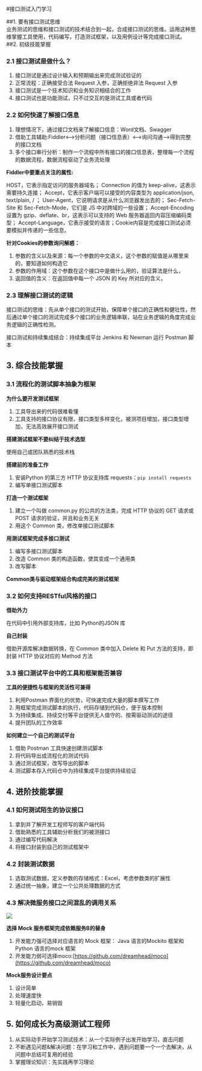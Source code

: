 #接口测试入门学习

##1. 要有接口测试思维  
业务测试的思维和接口测试的技术结合到一起，合成接口测试的思维。运用这种思维掌握工具使用，代码编写，打造测试框架，以及用例设计等完成接口测试。
##2. 初级技能掌握

### 2.1 接口测试是做什么？

1. 接口测试是通过设计输入和预期输出来完成测试验证的
2. 正常流程：正确接受合法 Request 入参，正确拒绝非法 Request 入参
2. 接口测试是一个技术知识和业务知识相结合的工作
3. 接口测试也是功能测试，只不过交互的是测试工具或者代码

### 2.2 如何快速了解接口信息

1. 理想情况下，通过接口文档来了解接口信息：Word文档、Swagger 
2. 借助工具辅助:Fiddler<——>分析问题（接口信息表）<——>询问沟通——>得到完整的接口文档
3. 多个接口串行分析：制作一个流程中所有接口的接口信息表，整理每一个流程的数据流程，数据流程驱动了业务流处理

**Fiddler中要重点关注的属性:**

HOST，它表示指定访问的服务器域名；
Connection 的值为 keep-alive，这表示需要持久连接；
Accept，它表示客户端可以接受的内容类型为 application/json, text/plain, / ；
User-Agent，它说明请求是从什么浏览器发出去的；
Sec-Fetch-Site 和 Sec-Fetch-Mode，它们是 JS 中对跨域的一些设置；
Accept-Encoding 设置为 gzip、deflate、br，这表示可以支持的 Web 服务器返回内容压缩编码类型；
Accept-Language，它表示接受的语言；Cookie内容是完成接口测试必须要模拟并传递的一些信息。

**针对Cookies的参数询问解惑：**

1. 参数的含义以及来源：每一个参数的中文语义，这个参数的赋值是从哪里来的，要知道如何构造它
2. 参数的作用域：这个参数在这个接口中是做什么用的，验证算法是什么，
3. 返回值的含义：在返回值中每一个 JSON 的 Key 所对应的含义，

### 2.3 理解接口测试的逻辑

接口测试的思维：先从单个接口的测试开始，保障单个接口的正确性和健壮性，然后通过单个接口的测试完成多个接口的业务逻辑串联，站在业务逻辑的角度完成业务逻辑的正确性检测。

接口测试和持续集成结合：持续集成平台 Jenkins 和 Newman 运行 Postman 脚本

## 3. 综合技能掌握

### 3.1 流程化的测试脚本抽象为框架 ###

**为什么要开发测试框架**

1. 工具导出来的代码很难看懂
2. 工具支持的接口协议有限，接口类型多样变化，被测项目增加，接口类型增加，无法高效展开接口测试

**搭建测试框架不要纠结于技术选型**

使用自己或团队熟悉的技术栈

**搭建前的准备工作**

1. 安装Python 的第三方 HTTP 协议支持库 requests：```pip install requests```
2. 编写单接口测试脚本

**打造一个测试框架**

1. 建立一个叫做 common.py 的公共的方法类，完成 HTTP 协议的 GET 请求或 POST 请求的验证，并且和业务无关
2. 用这个 Common 类，修改单接口测试脚本

**用测试框架完成多接口测试**

1. 编写多接口测试脚本
2. 改造 Common 类的构造函数，使其变成一个通用类
3. 改写脚本


**Common类与驱动框架结合构成完美的测试框架**

### 3.2 如何支持RESTful风格的接口 ###

**借助外力**

在代码中引用外部支持库，比如 Python的JSON 库

**自己封装**

借助开源库解决数据转换，在 Common 类中加入 Delete 和 Put 方法的支持，即封装 HTTP 协议对应的 Method 方法

### 3.3 接口测试平台中的工具和框架能否兼容 ###

**工具的便捷性与框架的灵活性可兼得**

1. 利用Postman 界面化的优势，可快速完成大量的脚本撰写工作
2. 用框架完成测试脚本的执行，代码存储到代码仓，便于版本控制
3. 为持续集成、持续交付等平台提供无人值守的、按需驱动测试的途径
4. 提升团队的工作效率

**如何建立一个自己的测试平台**

1. 借助 Postman 工具快速创建测试脚本
2. 将代码导出成流程化的测试代码
3. 通过测试框架，改写导出的脚本
4. 测试脚本存入代码仓中为持续集成平台提供持续验证

## 4. 进阶技能掌握 ##

### 4.1 如何测试陌生的协议接口 ###

1. 拿到并了解开发工程师写的客户端代码
2. 借助熟悉的工具辅助分析我们的被测接口
3. 通过编写代码解决
4. 将接口封装到自己的测试框架中

### 4.2 封装测试数据 ###

1. 选取测试数据，定义参数的存储格式：Excel，考虑参数类的扩展性
2. 通过统一抽象，建立一个公共处理数据的方式

### 4.3 解决微服务接口之间混乱的调用关系 ###

![](https://static001.geekbang.org/resource/image/9c/28/9c1e3f58863468fe261553c2dfbe5628.jpg)

**选择 Mock 服务框架完成依赖服务B的替身**

1. 开发能力强可选择对应语言的 Mock 框架： Java 语言的Mockito 框架和 Python 语言的mock 框架
2. 开发能力弱可选择moco:[https://github.com/dreamhead/moco](https://github.com/dreamhead/moco)

**Mock服务设计要点**

1. 设计简单
2. 处理速度快
3. 轻量化启动，易销毁

## 5. 如何成长为高级测试工程师 ##

1. 从实际动手开始学习测试技术：从一个实际例子出发开始学习，直击问题
2. 不断遇见问题&解决问题：在学习和工作中，遇到问题要一个一个去解决，从问题中总结可复用的经验
3. 掌握理论知识：先实践再学习理论
